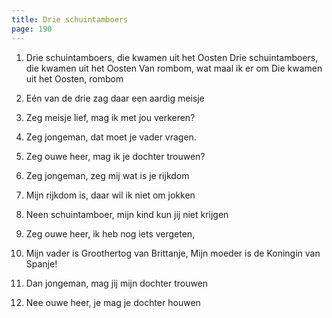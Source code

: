 ```yaml
---
title: Drie schuintamboers 
page: 190
---
```



1. Drie schuintamboers, die kwamen uit het Oosten
Drie schuintamboers, die kwamen uit het Oosten
Van rombom, wat maal ik er om
Die kwamen uit het Oosten, rombom


2. Eén van de drie zag daar een aardig meisje


3. Zeg meisje lief, mag ik met jou verkeren?


4. Zeg jongeman, dat moet je vader vragen.


5. Zeg ouwe heer, mag ik je dochter trouwen?


6. Zeg jongeman, zeg mij wat is je rijkdom


7. Mijn rijkdom is, daar wil ik niet om jokken


8. Neen schuintamboer, mijn kind kun jij niet krijgen


9. Zeg ouwe heer, ik heb nog iets vergeten,


10. Mijn vader is Groothertog van Brittanje,
Mijn moeder is de Koningin van Spanje!


11. Dan jongeman, mag jij mijn dochter trouwen


12. Nee ouwe heer, je mag je dochter houwen